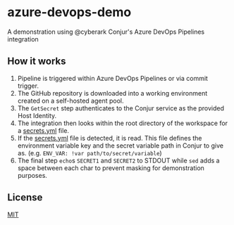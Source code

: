 # azure-devops-demo
A demonstration using @cyberark Conjur's Azure DevOps Pipelines integration

## How it works

1. Pipeline is triggered within Azure DevOps Pipelines or via commit trigger.
2. The GitHub repository is downloaded into a working environment created on a self-hosted agent pool.
3. The `GetSecret` step authenticates to the Conjur service as the provided Host Identity.
4. The integration then looks within the root directory of the workspace for a [secrets.yml](secrets.yml) file.
5. If the [secrets.yml](secrets.yml) file is detected, it is read. This file defines the environment variable key and the secret variable path in Conjur to give as. (e.g. `ENV_VAR: !var path/to/secret/variable`)
6. The final step `echo`s `SECRET1` and `SECRET2` to STDOUT while `sed` adds a space between each char to prevent masking for demonstration purposes.

## License

[MIT](LICENSE)
